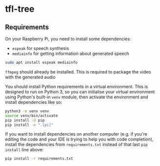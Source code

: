 # tfl-tree

## Requirements
On your Raspberry Pi, you need to install some dependencies:
- `espeak` for speech synthesis
- `mediainfo` for getting information about generated speech

```bash
sudo apt install espeak mediainfo
```

`ffmpeg` should already be installed. This is required to package the video with the generated audio

You should install Python requirements in a virtual environment. This is designed to run on Python 3, so you can initialise your virtual environment using Python's built-in `venv` module, then activate the environment and install dependencies like so:

```bash
python3 -m venv venv
source venv/bin/activate
pip install -U pip
pip install -e ".[pi]"
```

If you want to install dependencies on another computer (e.g. if you're editing the code and your IDE is trying to help you with code completion), install the dependencies from `requirements.txt` instead of that last `pip install` line above:

```bash
pip install -r requirements.txt
```
